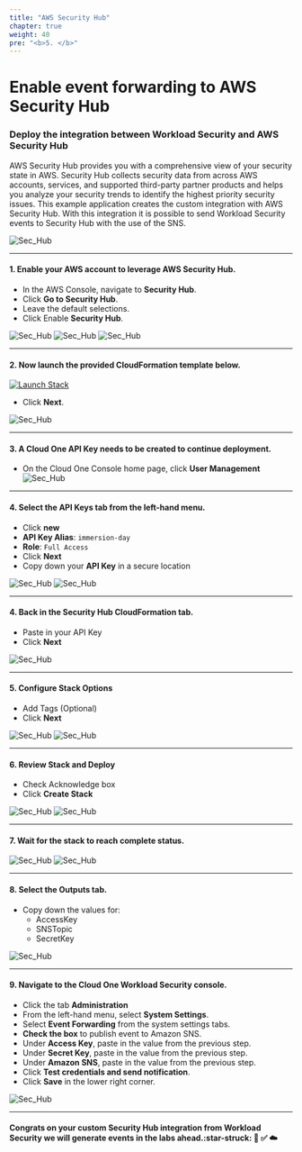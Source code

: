 ```yaml
---
title: "AWS Security Hub"
chapter: true
weight: 40
pre: "<b>5. </b>"
---
```


# Enable event forwarding to AWS Security Hub

### Deploy the integration between Workload Security and AWS Security Hub

AWS Security Hub provides you with a comprehensive view of your security state in AWS. Security Hub collects security data from across AWS accounts, services, and supported third-party partner products and helps you analyze your security trends to identify the highest priority security issues.
This example application creates the custom integration with AWS Security Hub. With this integration it is possible to send Workload Security events to Security Hub with the use of the SNS.

![Sec_Hub](/images/sns.png)

---

#### 1. Enable your AWS account to leverage AWS Security Hub.
- In the AWS Console, navigate to **Security Hub**.
- Click **Go to Security Hub**.
- Leave the default selections.
- Click Enable **Security Hub**.

![Sec_Hub](/images/sec-hub11.png)
![Sec_Hub](/images/sec-hub12.png)
![Sec_Hub](/images/sec-hub13.png)

---

#### 2. Now launch the provided CloudFormation template below.

[![Launch Stack](https://cdn.rawgit.com/buildkite/cloudformation-launch-stack-button-svg/master/launch-stack.svg)](https://console.aws.amazon.com/cloudformation/home#/stacks/new?stackName=workload-security-hub&templateURL=https://immersionday-workshops-trendmicro.s3.amazonaws.com/workload-security/sec-hub.yaml) 

- Click **Next**.

![Sec_Hub](/images/sec-hub1.png)

---

#### 3. A Cloud One API Key needs to be created to continue deployment.

- On the Cloud One Console home page, click **User Management**
![Sec_Hub](/images/api1.png)

---

#### 4. Select the API Keys tab from the left-hand menu.

- Click **new**
- **API Key Alias**: <code>immersion-day</code>
- **Role**: <code>Full Access</code>
- Click **Next**
- Copy down your **API Key** in a secure location

![Sec_Hub](/images/api2.png)
![Sec_Hub](/images/api3.png)


---

#### 4. Back in the Security Hub CloudFormation tab.
- Paste in your API Key
- Click **Next**

![Sec_Hub](/images/sec-hub2.png)

---

#### 5. Configure Stack Options
- Add Tags (Optional)
- Click **Next**

![Sec_Hub](/images/sec-hub4.png)
![Sec_Hub](/images/sec-hub5.png)

---

#### 6. Review Stack and Deploy
- Check Acknowledge box 
- Click **Create Stack**

![Sec_Hub](/images/sec-hub6.png)
![Sec_Hub](/images/sec-hub7.png)

---

#### 7. Wait for the stack to reach complete status.

![Sec_Hub](/images/sec-hub8.png)
![Sec_Hub](/images/sec-hub9.png)

---

#### 8. Select the Outputs tab.
- Copy down the values for:
    - AccessKey
    - SNSTopic
    - SecretKey

![Sec_Hub](/images/sec-hub10.png)

---

#### 9. Navigate to the Cloud One Workload Security console.

- Click the tab **Administration**
- From the left-hand menu, select **System Settings**.
- Select **Event Forwarding** from the system settings tabs.
- **Check the box** to publish event to Amazon SNS.
- Under **Access Key**, paste in the value from the previous step.
- Under **Secret Key**, paste in the value from the previous step. 
- Under **Amazon SNS**, paste in the value from the previous step.
- Click **Test credentials and send notification**.
- Click **Save** in the lower right corner.

![Sec_Hub](/images/sec-hub3.png)


--------

#### Congrats on your custom Security Hub integration from Workload Security we will generate events in the labs ahead.:star-struck: :robot: :white_check_mark: :cloud:


